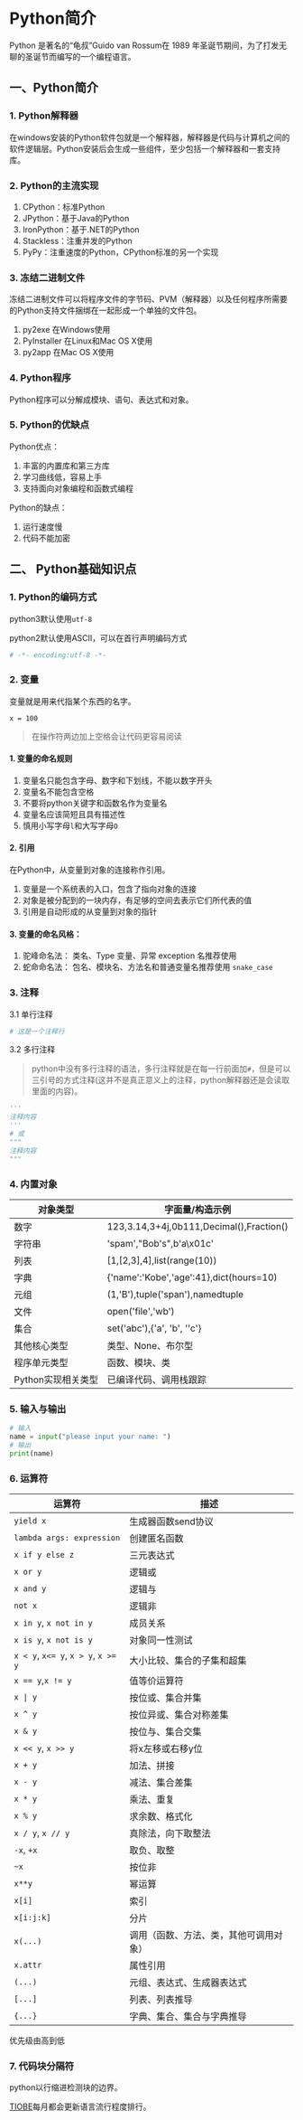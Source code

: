 # Python简介

Python 是著名的“龟叔”Guido van Rossum在 1989 年圣诞节期间，为了打发无聊的圣诞节而编写的一个编程语言。

## 一、Python简介

### 1. Python解释器

在windows安装的Python软件包就是一个解释器，解释器是代码与计算机之间的软件逻辑层。Python安装后会生成一些组件，至少包括一个解释器和一套支持库。

### 2. Python的主流实现

1. CPython：标准Python
2. JPython：基于Java的Python
3. IronPython：基于.NET的Python
4. Stackless：注重并发的Python
5. PyPy：注重速度的Python，CPython标准的另一个实现

### 3. 冻结二进制文件

冻结二进制文件可以将程序文件的字节码、PVM（解释器）以及任何程序所需要的Python支持文件捆绑在一起形成一个单独的文件包。

1. py2exe 在Windows使用
2. PyInstaller 在Linux和Mac OS X使用
3. py2app 在Mac OS X使用 

### 4. Python程序

Python程序可以分解成模块、语句、表达式和对象。

### 5. Python的优缺点

Python优点：

1. 丰富的内置库和第三方库
2. 学习曲线低，容易上手
3. 支持面向对象编程和函数式编程

Python的缺点：

1. 运行速度慢
2. 代码不能加密

## 二、 Python基础知识点

### 1. Python的编码方式

python3默认使用`utf-8`

python2默认使用ASCII，可以在首行声明编码方式

```python
# -*- encoding:utf-8 -*-
```

### 2. 变量

变量就是用来代指某个东西的名字。

`x = 100`

> 在操作符两边加上空格会让代码更容易阅读

#### 1. 变量的命名规则

1. 变量名只能包含字母、数字和下划线，不能以数字开头
2. 变量名不能包含空格
3. 不要将python关键字和函数名作为变量名
4. 变量名应该简短且具有描述性
5. 慎用小写字母`l`和大写字母`O`

#### 2. 引用

在Python中，从变量到对象的连接称作引用。

1. 变量是一个系统表的入口，包含了指向对象的连接
2. 对象是被分配到的一块内存，有足够的空间去表示它们所代表的值
3. 引用是自动形成的从变量到对象的指针

#### 3. 变量的命名风格：

1. 驼峰命名法： 类名、Type 变量、异常 exception 名推荐使用
2. 蛇命命名法： 包名、模块名、方法名和普通变量名推荐使用 ` snake_case `

### 3. 注释

3.1 单行注释

```python
# 这是一个注释行
```

3.2 多行注释

>python中没有多行注释的语法，多行注释就是在每一行前面加`#`，但是可以三引号的方式注释(这并不是真正意义上的注释，python解释器还是会读取里面的内容)。

```python
'''
注释内容
'''
# 或
"""
注释内容
"""
```

### 4. 内置对象

| 对象类型           | 字面量/构造示例                          |
| ------------------ | ---------------------------------------- |
| 数字               | 123,3.14,3+4j,0b111,Decimal(),Fraction() |
| 字符串             | 'spam',"Bob's",b'a\x01c'                 |
| 列表               | [1,[2,3],4],list(range(10))              |
| 字典               | {'name':'Kobe','age':41},dict(hours=10)  |
| 元组               | (1,'B'),tuple('span'),namedtuple         |
| 文件               | open('file','wb')                        |
| 集合               | set('abc'),{'a', 'b', ''c'}              |
| 其他核心类型       | 类型、None、布尔型                       |
| 程序单元类型       | 函数、模块、类                           |
| Python实现相关类型 | 已编译代码、调用栈跟踪                   |

### 5. 输入与输出

```python
# 输入
name = input("please input your name: ")
# 输出
print(name)
```

### 6. 运算符

| 运算符                              | 描述                                   |
| ----------------------------------- | -------------------------------------- |
| `yield x`                           | 生成器函数send协议                     |
| `lambda args: expression`           | 创建匿名函数                           |
| `x if y else z`                     | 三元表达式                             |
| `x or y`                            | 逻辑或                                 |
| `x and y`                           | 逻辑与                                 |
| `not x`                             | 逻辑非                                 |
| `x in y`, `x not in y`              | 成员关系                               |
| `x is y`, `x not is y`              | 对象同一性测试                         |
| `x < y`, `x<= y`, `x > y`, `x >= y` | 大小比较、集合的子集和超集             |
| `x == y`,`x != y`                   | 值等价运算符                           |
| `x \| y`                            | 按位或、集合并集                       |
| `x ^ y`                             | 按位异或、集合对称差集                 |
| `x & y`                             | 按位与、集合交集                       |
| `x << y`, `x >> y`                  | 将x左移或右移y位                       |
| `x + y`                             | 加法、拼接                             |
| `x - y`                             | 减法、集合差集                         |
| `x * y`                             | 乘法、重复                             |
| `x % y`                             | 求余数、格式化                         |
| `x / y`, `x // y`                   | 真除法，向下取整法                     |
| `-x`, `+x`                          | 取负、取整                             |
| `~x`                                | 按位非                                 |
| `x**y`                              | 幂运算                                 |
| `x[i]`                              | 索引                                   |
| `x[i:j:k]`                          | 分片                                   |
| `x(...)`                            | 调用（函数、方法、类，其他可调用对象） |
| `x.attr`                            | 属性引用                               |
| `(...)`                             | 元组、表达式、生成器表达式             |
| `[...]`                             | 列表、列表推导                         |
| `{...}`                             | 字典、集合、集合与字典推导             |

优先级由高到低

### 7. 代码块分隔符

python以行缩进检测块的边界。



[TIOBE](https://www.tiobe.com/tiobe-index/)每月都会更新语言流行程度排行。